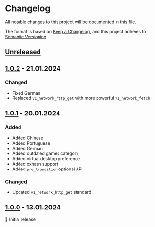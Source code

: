 # Changelog

All notable changes to this project will be documented in this file.

The format is based on [Keep a Changelog](https://keepachangelog.com/en/1.1.0/),
and this project adheres to [Semantic Versioning](https://semver.org/spec/v2.0.0.html).

## [Unreleased]

## [1.0.2] - 21.01.2024

### Changed

- Fixed German
- Replaced `v1_network_http_get` with more powerful `v1_network_fetch`

## [1.0.1] - 20.01.2024

### Added

- Added Chinese
- Added Portuguese
- Added German
- Added outdated games category
- Added virtual desktop preference
- Added xxhash support
- Added `pre_transition` optional API

### Changed

- Updated `v1_network_http_get` standard

## [1.0.0] - 13.01.2024

🚀 Initial release

<br>

[unreleased]: https://github.com/an-anime-team/anime-games-launcher/compare/1.0.2...master
[1.0.2]: https://github.com/an-anime-team/anime-games-launcher/compare/1.0.1...1.0.2
[1.0.1]: https://github.com/an-anime-team/anime-games-launcher/compare/1.0.0...1.0.1
[1.0.0]: https://github.com/an-anime-team/anime-games-launcher/releases/tag/1.0.0
